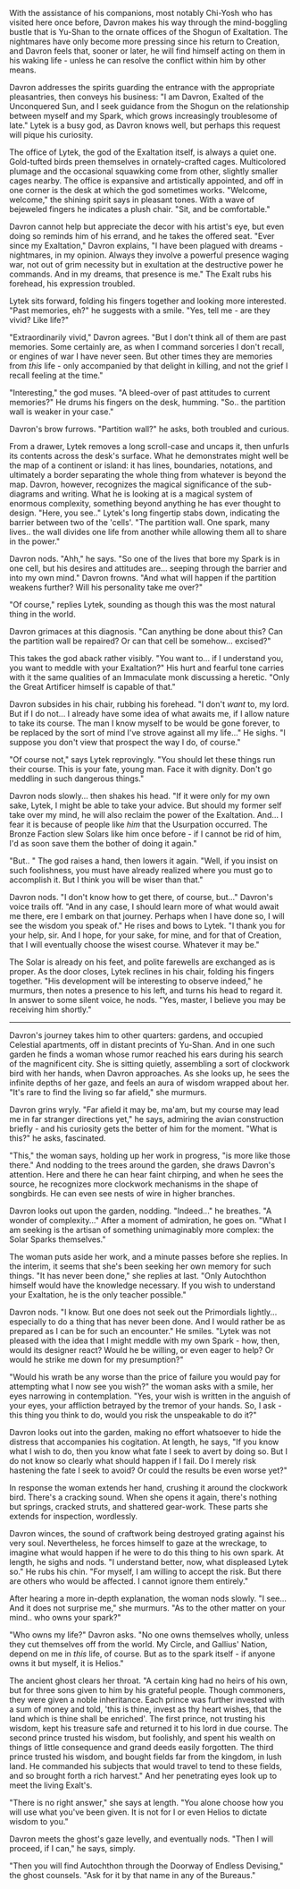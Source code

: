 With the assistance of his companions, most notably Chi-Yosh who has visited here once before, Davron makes his way through the mind-boggling bustle that is Yu-Shan to the ornate offices of the Shogun of Exaltation. The nightmares have only become more pressing since his return to Creation, and Davron feels that, sooner or later, he will find himself acting on them in his waking life - unless he can resolve the conflict within him by other means.

Davron addresses the spirits guarding the entrance with the appropriate pleasantries, then conveys his business: "I am Davron, Exalted of the Unconquered Sun, and I seek guidance from the Shogun on the relationship between myself and my Spark, which grows increasingly troublesome of late." Lytek is a busy god, as Davron knows well, but perhaps this request will pique his curiosity.

The office of Lytek, the god of the Exaltation itself, is always a quiet one. Gold-tufted birds preen themselves in ornately-crafted cages. Multicolored plumage and the occasional squawking come from other, slightly smaller cages nearby. The office is expansive and artistically appointed, and off in one corner is the desk at which the god sometimes works. "Welcome, welcome," the shining spirit says in pleasant tones. With a wave of bejeweled fingers he indicates a plush chair. "Sit, and be comfortable."

Davron cannot help but appreciate the decor with his artist's eye, but even doing so reminds him of his errand, and he takes the offered seat. "Ever since my Exaltation," Davron explains, "I have been plagued with dreams - nightmares, in my opinion. Always they involve a powerful presence waging war, not out of grim necessity but in exultation at the destructive power he commands. And in my dreams, that presence is me." The Exalt rubs his forehead, his expression troubled.

Lytek sits forward, folding his fingers together and looking more interested. "Past memories, eh?" he suggests with a smile. "Yes, tell me - are they vivid? Like life?"

"Extraordinarily vivid," Davron agrees. "But I don't think all of them are past memories. Some certainly are, as when I command sorceries I don't recall, or engines of war I have never seen. But other times they are memories from _this_ life - only accompanied by that delight in killing, and not the grief I recall feeling at the time."

"Interesting," the god muses. "A bleed-over of past attitudes to current memories?" He drums his fingers on the desk, humming. "So.. the partition wall is weaker in your case."

Davron's brow furrows. "Partition wall?" he asks, both troubled and curious.

From a drawer, Lytek removes a long scroll-case and uncaps it, then unfurls its contents across the desk's surface. What he demonstrates might well be the map of a continent or island: it has lines, boundaries, notations, and ultimately a border separating the whole thing from whatever is beyond the map. Davron, however, recognizes the magical significance of the sub-diagrams and writing. What he is looking at is a magical system of enormous complexity, something beyond anything he has ever thought to design. "Here, you see.." Lytek's long fingertip stabs down, indicating the barrier between two of the 'cells'. "The partition wall. One spark, many lives.. the wall divides one life from another while allowing them all to share in the power."

Davron nods. "Ahh," he says. "So one of the lives that bore my Spark is in one cell, but his desires and attitudes are... seeping through the barrier and into my own mind." Davron frowns. "And what will happen if the partition weakens further? Will his personality take me over?"

"Of course," replies Lytek, sounding as though this was the most natural thing in the world.

Davron grimaces at this diagnosis. "Can anything be done about this? Can the partition wall be repaired? Or can that cell be somehow... excised?"

This takes the god aback rather visibly. "You want to... if I understand you, you want to meddle with your Exaltation?" His hurt and fearful tone carries with it the same qualities of an Immaculate monk discussing a heretic. "Only the Great Artificer himself is capable of that."

Davron subsides in his chair, rubbing his forehead. "I don't _want_ to, my lord. But if I do not... I already have some idea of what awaits me, if I allow nature to take its course. The man I know myself to be would be gone forever, to be replaced by the sort of mind I've strove against all my life..." He sighs. "I suppose you don't view that prospect the way I do, of course."

"Of course not," says Lytek reprovingly. "You should let these things run their course. This is your fate, young man. Face it with dignity. Don't go meddling in such dangerous things."

Davron nods slowly... then shakes his head. "If it were only for my own sake, Lytek, I might be able to take your advice. But should my former self take over my mind, he will also reclaim the power of the Exaltation. And... I fear it is because of people like _him_ that the Usurpation occurred. The Bronze Faction slew Solars like him once before - if I cannot be rid of him, I'd as soon save them the bother of doing it again."

"But.. " The god raises a hand, then lowers it again. "Well, if you insist on such foolishness, you must have already realized where you must go to accomplish it. But I think you will be wiser than that."

Davron nods. "I don't know how to get there, of course, but..." Davron's voice trails off. "And in any case, I should learn more of what would await me there, ere I embark on that journey. Perhaps when I have done so, I will see the wisdom you speak of." He rises and bows to Lytek. "I thank you for your help, sir. And I hope, for your sake, for mine, and for that of Creation, that I will eventually choose the wisest course. Whatever it may be."

The Solar is already on his feet, and polite farewells are exchanged as is proper. As the door closes, Lytek reclines in his chair, folding his fingers together. "His development will be interesting to observe indeed," he murmurs, then notes a presence to his left, and turns his head to regard it. In answer to some silent voice, he nods. "Yes, master, I believe you may be receiving him shortly."

---

Davron's journey takes him to other quarters: gardens, and occupied Celestial apartments, off in distant precints of Yu-Shan. And in one such garden he finds a woman whose rumor reached his ears during his search of the magnificent city. She is sitting quietly, assembling a sort of clockwork bird with her hands, when Davron approaches. As she looks up, he sees the infinite depths of her gaze, and feels an aura of wisdom wrapped about her. "It's rare to find the living so far afield," she murmurs.

Davron grins wryly. "Far afield it may be, ma'am, but my course may lead me in far stranger directions yet," he says, admiring the avian construction briefly - and his curiosity gets the better of him for the moment. "What is this?" he asks, fascinated.

"This," the woman says, holding up her work in progress, "is more like those there." And nodding to the trees around the garden, she draws Davron's attention. Here and there he can hear faint chirping, and when he sees the source, he recognizes more clockwork mechanisms in the shape of songbirds. He can even see nests of wire in higher branches.

Davron looks out upon the garden, nodding. "Indeed..." he breathes. "A wonder of complexity..." After a moment of admiration, he goes on. "What I am seeking is the artisan of something unimaginably more complex: the Solar Sparks themselves."

The woman puts aside her work, and a minute passes before she replies. In the interim, it seems that she's been seeking her own memory for such things. "It has never been done," she replies at last. "Only Autochthon himself would have the knowledge necessary. If you wish to understand your Exaltation, he is the only teacher possible."

Davron nods. "I know. But one does not seek out the Primordials lightly... especially to do a thing that has never been done. And I would rather be as prepared as I can be for such an encounter." He smiles. "Lytek was not pleased with the idea that I might meddle with my own Spark - how, then, would its designer react? Would he be willing, or even eager to help? Or would he strike me down for my presumption?"

"Would his wrath be any worse than the price of failure you would pay for attempting what I now see you wish?" the woman asks with a smile, her eyes narrowing in contemplation. "Yes, your wish is written in the anguish of your eyes, your affliction betrayed by the tremor of your hands. So, I ask - this thing you think to do, would you risk the unspeakable to do it?"

Davron looks out into the garden, making no effort whatsoever to hide the distress that accompanies his cogitation. At length, he says, "If you know what I wish to do, then you know what fate I seek to avert by doing so. But I do not know so clearly what should happen if I fail. Do I merely risk hastening the fate I seek to avoid? Or could the results be even worse yet?"

In response the woman extends her hand, crushing it around the clockwork bird. There's a cracking sound. When she opens it again, there's nothing but springs, cracked struts, and shattered gear-work. These parts she extends for inspection, wordlessly.

Davron winces, the sound of craftwork being destroyed grating against his very soul. Nevertheless, he forces himself to gaze at the wreckage, to imagine what would happen if he were to do this thing to his own spark. At length, he sighs and nods. "I understand better, now, what displeased Lytek so." He rubs his chin. "For myself, I am willing to accept the risk. But there are others who would be affected. I cannot ignore them entirely."

After hearing a more in-depth explanation, the woman nods slowly. "I see... And it does not surprise me," she murmurs. "As to the other matter on your mind.. who owns your spark?"

"Who owns my life?" Davron asks. "No one owns themselves wholly, unless they cut themselves off from the world. My Circle, and Gallius' Nation, depend on me in _this_ life, of course. But as to the spark itself - if anyone owns it but myself, it is Helios."

The ancient ghost clears her throat. "A certain king had no heirs of his own, but for three sons given to him by his grateful people. Though commoners, they were given a noble inheritance. Each prince was further invested with a sum of money and told, 'this is thine, invest as thy heart wishes, that the land which is thine shall be enriched'. The first prince, not trusting his wisdom, kept his treasure safe and returned it to his lord in due course. The second prince trusted his wisdom, but foolishly, and spent his wealth on things of little consequence and grand deeds easily forgotten. The third prince trusted his wisdom, and bought fields far from the kingdom, in lush land. He commanded his subjects that would travel to tend to these fields, and so brought forth a rich harvest." And her penetrating eyes look up to meet the living Exalt's.

"There is no right answer," she says at length. "You alone choose how you will use what you've been given. It is not for I or even Helios to dictate wisdom to you."

Davron meets the ghost's gaze levelly, and eventually nods. "Then I will proceed, if I can," he says, simply.

"Then you will find Autochthon through the Doorway of Endless Devising," the ghost counsels. "Ask for it by that name in any of the Bureaus."